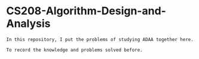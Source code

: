# CS208-Algorithm-Design-and-Analysis
    In this repository, I put the problems of studying ADAA together here.
    
    To record the knowledge and problems solved before.
